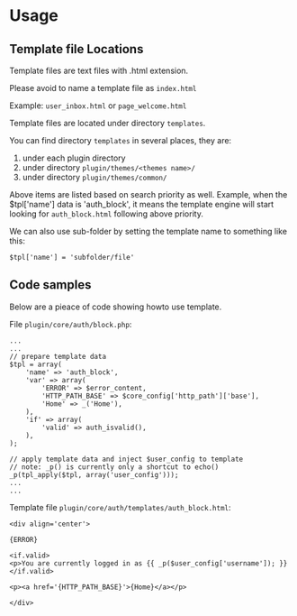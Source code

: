 Usage
=====


Template file Locations
-----------------------

Template files are text files with .html extension.

Please avoid to name a template file as `index.html`

Example: `user_inbox.html` or `page_welcome.html`

Template files are located under directory `templates`.

You can find directory `templates` in several places, they are:

1. under each plugin directory
2. under directory `plugin/themes/<themes name>/`
3. under directory `plugin/themes/common/`

Above items are listed based on search priority as well. Example, when the $tpl['name'] data is 'auth_block', it means the template engine will start looking for `auth_block.html` following above priority.

We can also use sub-folder by setting the template name to something like this:

`$tpl['name'] = 'subfolder/file'`


Code samples
------------

Below are a pieace of code showing howto use template.

File `plugin/core/auth/block.php`:

```
...
...
// prepare template data
$tpl = array(
    'name' => 'auth_block',
	'var' => array(
		'ERROR' => $error_content,
		'HTTP_PATH_BASE' => $core_config['http_path']['base'],
		'Home' => _('Home'),
	),
	'if' => array(
		'valid' => auth_isvalid(),
	),
);

// apply template data and inject $user_config to template
// note: _p() is currently only a shortcut to echo()
_p(tpl_apply($tpl, array('user_config')));
...
...
```

Template file `plugin/core/auth/templates/auth_block.html`:

```
<div align='center'>

{ERROR}

<if.valid>
<p>You are currently logged in as {{ _p($user_config['username']); }}
</if.valid>

<p><a href='{HTTP_PATH_BASE}'>{Home}</a></p>

</div>
```
